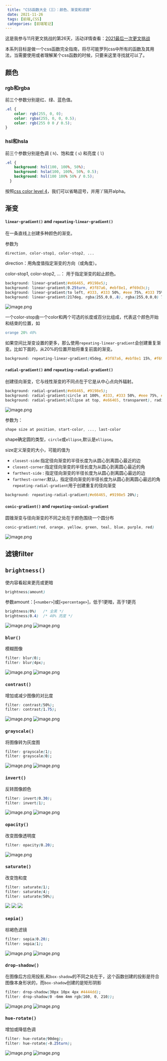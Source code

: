 ```yaml
---
 title: "CSS函数大全（三）：颜色、渐变和滤镜"
 date: 2021-11-26
 tags: [前端,CSS]
 categories: [前端笔记]
---
```


这是我参与11月更文挑战的第26天，活动详情查看：[2021最后一次更文挑战](https://juejin.cn/post/7023643374569816095 "https://juejin.cn/post/7023643374569816095")

本系列目标是做一个css函数完全指南，将尽可能罗列css中所有的函数及其用法，当需要使用或者理解某个css函数的时候，只要来这里寻找就可以了。

颜色
--

### rgb和rgba

前三个参数分别是红、绿、蓝色值。

```css
.el { 
    color: rgb(255, 0, 0); 
    color: rgba(255, 0, 0, 0.5); 
    color: rgb(255 0 0 / 0.5); 
}
```

### hsl和hsla

前三个参数分别是色调 ( `h`)、饱和度 ( `s`) 和亮度 ( `l`)

```css
.el {
    background: hsl(100, 100%, 50%);
    background: hsla(100, 100%, 50%, 0.5);
    background: hsl(100 100% 50% / 0.5);
  }
```

按照[css color level 4](https://www.w3.org%2FTR%2Fcss-color-4%2F "https://www.w3.org/TR/css-color-4/")，我们可以省略逗号，并用`/`隔开alpha。

渐变
--

#### `linear-gradient()` and `repeating-linear-gradient()`

在一条直线上创建多种颜色的渐变。

参数为

```css
direction, color-stop1, color-stop2, ...
```

direction：用角度值指定渐变的方向（或角度）。

color-stop1, color-stop2, ...： 用于指定渐变的起止颜色。

```css
background: linear-gradient(#e66465, #9198e5);
background: linear-gradient(0.25turn, #3f87a6, #ebf8e1, #f69d3c);
background: linear-gradient(to left, #333, #333 50%, #eee 75%, #333 75%);
background: linear-gradient(217deg, rgba(255,0,0,.8), rgba(255,0,0,0) 70.71%), linear-gradient(127deg, rgba(0,255,0,.8), rgba(0,255,0,0) 70.71%), linear-gradient(336deg, rgba(0,0,255,.8), rgba(0,0,255,0) 70.71%);
```

![image.png](../imgs/d2c1ca8234704e8cb918d7b53a008d00.png)

一个color-stop由一个color和两个可选的长度或百分比组成，代表这个颜色开始和结束的位置，如

```erlang
orange 20% 40%
```

如果空间比渐变设置的更多，那么使用`repeating-linear-gradient`会创建重复渐变。比如下面的，从20%的位置开始将重复前面的渐变。

```css
background: repeating-linear-gradient(45deg, #3f87a6, #ebf8e1 15%, #f69d3c 20%);
```

#### `radial-gradient()` and `repeating-radial-gradient()`

创建径向渐变，它与线性渐变的不同点在于它是从中心点向外辐射。

```css
background: radial-gradient(#e66465, #9198e5);
background: radial-gradient(circle at 100%, #333, #333 50%, #eee 75%, #333 75%);
background: radial-gradient(ellipse at top, #e66465, transparent), radial-gradient(ellipse at bottom, #4d9f0c, transparent);
```

![image.png](../imgs/79d57ee723c0414fa58067db9964da81.png)

参数为：

```css
shape size at position, start-color, ..., last-color
```

shape确定圆的类型，`circle`或`ellipse`,默认是`ellipse`。

size定义渐变的大小，可能的值为

*   `closest-side`:指定径向渐变的半径长度为从圆心到离圆心最近的边
*   `closest-corner`:指定径向渐变的半径长度为从圆心到离圆心最近的角
*   `farthest-side` : 指定径向渐变的半径长度为从圆心到离圆心最远的边
*   `farthest-corner`:默认，指定径向渐变的半径长度为从圆心到离圆心最远的角 `repeating-radial-gradient`用于创建重复的径向渐变

```css
background: repeating-radial-gradient(#e66465, #9198e5 20%);
```

#### `conic-gradient()` and `repeating-conical-gradient`

圆锥渐变与径向渐变的不同之处在于颜色围绕一个圆分布

```scss
conic-gradient(red, orange, yellow, green, teal, blue, purple, red)
```

![image.png](../imgs/999db97b32c64a63b4411bda28308618.png)

滤镜filter
--------

`brightness()`
--------------

使内容看起来更亮或更暗

```scss
brightness(amount)
```

参数amount：\[`<number>`\]或\[`<percentage>`\]，低于1更暗，高于1更亮

```scss
brightness(0%)   /* 全黑 */
brightness(0.4)  /* 40% 亮度 */
```

![image.png](../imgs/0d87ab8a99ff4cfba6d30dfbe2a4cc6b.png) ![image.png](../imgs/77a53feae9054e88b68b47f8291f899d.png)

### `blur()`

模糊图像

```css
filter: blur(0);
filter: blur(4px);
```

![image.png](../imgs/e0c516bdfadb4be5b800d09bfce3e6b8.png) ![image.png](../imgs/064dd050a8f644c0bcc6a3ff23565f97.png)

### `contrast()`

增加或减少图像的对比度

```css
filter: contrast(50%);
filter: contrast(1.75);
```

![image.png](../imgs/279f927c1695458eb47fc01391cf08c2.png) ![image.png](../imgs/54d69cada2784fccb0e1e17a443a57d2.png)

### `grayscale()`

将图像转为灰度图

```css
filter: grayscale(1);
filter: grayscale(0);
```

![image.png](../imgs/006adce2e90d46b6bf6680421b8597fe.png) ![image.png](../imgs/1b26737844194fc09f923cdd6b3b8a92.png)

### `invert()`

反转图像颜色

```css
filter: invert(0.30);
filter: invert(1);
```

![image.png](../imgs/0f677483d57d40f69267e8e4ef2d3b0e.png) ![image.png](../imgs/fab6f6cc9c23439fa4783422b7bd1784.png)

### `opacity()`

改变图像透明度

```css
filter: opacity(0.20);
```

![image.png](../imgs/bfb8a4db30f74136811c79d6a2063b74.png)

### `saturate()`

改变饱和度

```css
filter: saturate(1);
filter: saturate(4);
filter: saturate(50%);
```

![](../imgs/8f0428ba4af94e59b6081a6b83759acd.png) ![](../imgs/d689027c2c594f89b566a1e2c5465887.png) ![](../imgs/f199300488514aa3847075b4b8541c02.png)

### `sepia()`

棕褐色滤镜

```css
filter: sepia(0.20);
filter: sepia(1);
```

![image.png](../imgs/14bc0f5d968347b3adbeeba4dab57aed.png) ![image.png](../imgs/6966a88766614ea5a249363a6f129797.png)

### `drop-shadow()`

在图像后方应用投影,和`box-shadow`的不同之处在于，这个函数创建的投影是符合图像本身形状的，而`box-shadow`创建的是矩形阴影

```css
filter: drop-shadow(30px 10px 4px #4444dd);
filter: drop-shadow(0 -6mm 4mm rgb(160, 0, 210));
```

![image.png](../imgs/a3745c91af4948b8828204411aba625f.png) ![image.png](../imgs/06bb1763a47148cc8c74ca46ec66fcbe.png)

### `hue-rotate()`

增加或降低色调

```css
filter: hue-rotate(90deg);
filter: hue-rotate(-0.25turn);
```

![image.png](../imgs/09ff6519ba1340db8b9a61ea480f57b0.png) ![image.png](../imgs/7ed844989c4640a9be7cc2922107c3d3.png)